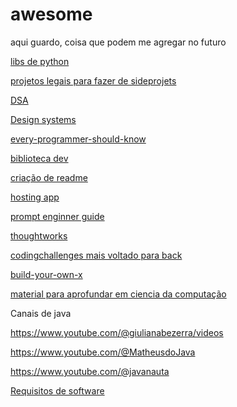 # awesome
aqui guardo, coisa que podem me agregar no futuro

[libs de python](https://github.com/vinta/awesome-python)

[projetos legais para fazer de sideprojets](https://github.com/codecrafters-io/build-your-own-x)

[DSA](https://github.com/jwasham/coding-interview-university)

[Design systems](https://github.com/donnemartin/system-design-primer)

[every-programmer-should-know](https://github.com/mtdvio/every-programmer-should-know/blob/master/README.md)

[biblioteca dev](https://github.com/KAYOKG/BibliotecaDev)

[criação de readme](https://www.readme-templates.com/)

[hosting app](https://coolify.io/)

[prompt enginner guide](https://www.promptingguide.ai/)

[thoughtworks](https://www.thoughtworks.com/radar)

[codingchallenges mais voltado para back](https://codingchallenges.fyi/challenges/intro)

[build-your-own-x](https://github.com/codecrafters-io/build-your-own-x)

[material para aprofundar em ciencia da computação](https://github.com/Universidade-Livre/ciencia-da-computacao?tab=readme-ov-file)

Canais de java

https://www.youtube.com/@giulianabezerra/videos

https://www.youtube.com/@MatheusdoJava

https://www.youtube.com/@javanauta


[Requisitos de software](https://basecamp.com/shapeup)
